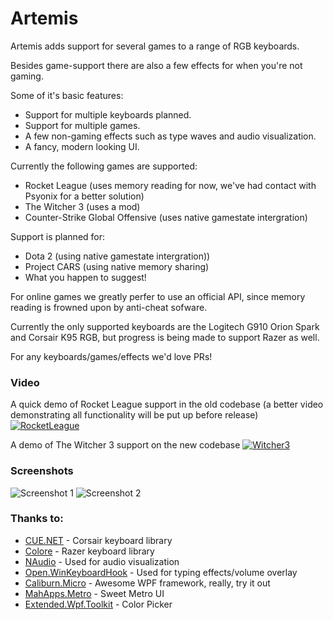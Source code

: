 # Artemis
Artemis adds support for several games to a range of RGB keyboards.

Besides game-support there are also a few effects for when you're not gaming. 

Some of it's basic features:

 * Support for multiple keyboards planned.
 * Support for multiple games.
 * A few non-gaming effects such as type waves and audio visualization.
 * A fancy, modern looking UI.


Currently the following games are supported:

 * Rocket League (uses memory reading for now, we've had contact with Psyonix for a better solution)
 * The Witcher 3 (uses a mod)
 * Counter-Strike Global Offensive (uses native gamestate intergration)

Support is planned for:
 * Dota 2 (using native gamestate intergration))
 * Project CARS (using native memory sharing)
 * What you happen to suggest!

For online games we greatly perfer to use an official API, since memory reading is frowned upon by anti-cheat sofware.

Currently the only supported keyboards are the Logitech G910 Orion Spark and Corsair K95 RGB, but progress is being made to support Razer as well.

For any keyboards/games/effects we'd love PRs!

### Video
A quick demo of Rocket League support in the old codebase (a better video demonstrating all functionality will be put up before release)
[![RocketLeague](http://img.youtube.com/vi/L8rqFGaPeTg/0.jpg)](https://www.youtube.com/watch?v=L8rqFGaPeTg "Rocket League")

A demo of The Witcher 3 support on the new codebase
[![Witcher3](http://img.youtube.com/vi/H03D_y2cFYs/0.jpg)](https://www.youtube.com/watch?v=H03D_y2cFYs "The Witcher 3")

### Screenshots
![Screenshot 1](http://i.imgur.com/mq8i4ht.png)
![Screenshot 2](http://i.imgur.com/Z2RkiTE.png)


### Thanks to:

 * [CUE.NET](https://github.com/DarthAffe/CUE.NET) - Corsair keyboard library
 * [Colore](https://github.com/CoraleStudios/Colore) - Razer keyboard library
 * [NAudio](http://naudio.codeplex.com/) - Used for audio visualization
 * [Open.WinKeyboardHook](Open.WinKeyboardHook) - Used for typing effects/volume overlay
 * [Caliburn.Micro](http://caliburnmicro.com/) - Awesome WPF framework, really, try it out
 * [MahApps.Metro](https://github.com/MahApps/MahApps.Metro) - Sweet Metro UI
 * [Extended.Wpf.Toolkit](http://wpftoolkit.codeplex.com/) - Color Picker
